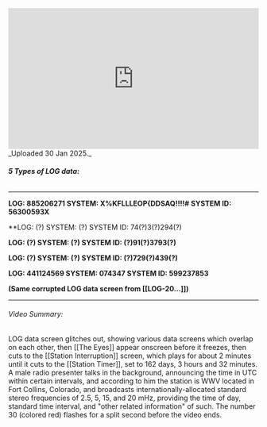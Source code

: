 
<iframe 
  src="https://drive.google.com/file/d/1CEiesUx0Kv-sxSu6VW_6gSW5_Y3o0FDd/preview" 
  style="width:100%; aspect-ratio:16/9; border:0;"
  allowfullscreen>
</iframe>
_Uploaded 30 Jan 2025._

###### **5 Types of LOG data:**
---
**LOG: 885206271
SYSTEM: X%KFLLLEOP{DDSAQ!!!!#
SYSTEM ID: 56300593X**

**LOG: (?)
SYSTEM: (?)
SYSTEM ID: 74(?)3(?)294(?)

**LOG: (?)
SYSTEM: (?)
SYSTEM ID: (?)91(?)3793(?)**

**LOG: (?)
SYSTEM: (?)
SYSTEM ID: (?)729(?)439(?)**

**LOG: 441124569
SYSTEM: 074347
SYSTEM ID: 599237853**

**(Same corrupted LOG data screen from [[LOG-20...]])**

---
###### Video Summary:
LOG data screen glitches out, showing various data screens which overlap on each other, then [[The Eyes]] appear onscreen before it freezes, then cuts to the [[Station Interruption]] screen, which plays for about 2 minutes until it cuts to the [[Station Timer]], set to 162 days, 3 hours and 32 minutes. A male radio presenter talks in the background, announcing the time in UTC within certain intervals, and according to him the station is WWV located in Fort Collins, Colorado, and broadcasts internationally-allocated standard stereo frequencies of 2.5, 5, 15, and 20 mHz, providing the time of day, standard time interval, and "other related information" of such. The number 30 (colored red) flashes for a split second before the video ends.